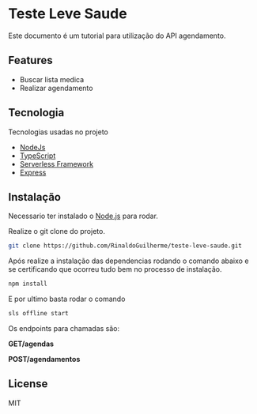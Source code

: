 # Teste Leve Saude

Este documento é um tutorial para utilização do API agendamento.

## Features

- Buscar lista medica
- Realizar agendamento

## Tecnologia

Tecnologias usadas no projeto

- [NodeJs]
- [TypeScript]
- [Serverless Framework]
- [Express]

## Instalação

Necessario ter instalado o [Node.js](https://nodejs.org/) para rodar.

Realize o git clone do projeto.

```sh
git clone https://github.com/RinaldoGuilherme/teste-leve-saude.git
```

Após realize a instalação das dependencias rodando o comando abaixo e se certificando que ocorreu tudo bem no processo de instalação.

```sh
npm install
```

E por ultimo basta rodar o comando

```sh
sls offline start
```

Os endpoints para chamadas são:

**GET/agendas**

**POST/agendamentos**

## License

MIT

[//]: # "These are reference links used in the body of this note and get stripped out when the markdown processor does its job. There is no need to format nicely because it shouldn't be seen. Thanks SO - http://stackoverflow.com/questions/4823468/store-comments-in-markdown-syntax"
[Serverless Framework]: https://www.serverless.com/framework
[express]: http://expressjs.com
[NodeJs]: https://nodejs.org/en
[TypeScript]: https://www.typescriptlang.org/
